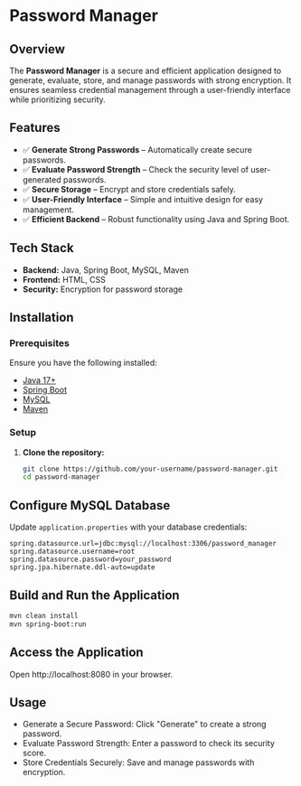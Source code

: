 # Password Manager  

## Overview  
The **Password Manager** is a secure and efficient application designed to generate, evaluate, store, and manage passwords with strong encryption. It ensures seamless credential management through a user-friendly interface while prioritizing security.  

## Features  
- ✅ **Generate Strong Passwords** – Automatically create secure passwords.  
- ✅ **Evaluate Password Strength** – Check the security level of user-generated passwords.  
- ✅ **Secure Storage** – Encrypt and store credentials safely.  
- ✅ **User-Friendly Interface** – Simple and intuitive design for easy management.  
- ✅ **Efficient Backend** – Robust functionality using Java and Spring Boot.  

## Tech Stack  
- **Backend:** Java, Spring Boot, MySQL, Maven  
- **Frontend:** HTML, CSS  
- **Security:** Encryption for password storage  

## Installation  

### Prerequisites  
Ensure you have the following installed:  
- [Java 17+](https://www.oracle.com/java/technologies/javase/jdk17-archive-downloads.html)  
- [Spring Boot](https://spring.io/projects/spring-boot)  
- [MySQL](https://www.mysql.com/)  
- [Maven](https://maven.apache.org/)  

### Setup  
1. **Clone the repository:**  
   ```sh
   git clone https://github.com/your-username/password-manager.git
   cd password-manager

## Configure MySQL Database  
Update `application.properties` with your database credentials:  

```properties
spring.datasource.url=jdbc:mysql://localhost:3306/password_manager
spring.datasource.username=root
spring.datasource.password=your_password
spring.jpa.hibernate.ddl-auto=update
```
## Build and Run the Application  

```sh
mvn clean install
mvn spring-boot:run
```

## Access the Application
Open http://localhost:8080 in your browser.

## Usage
- Generate a Secure Password: Click "Generate" to create a strong password.
- Evaluate Password Strength: Enter a password to check its security score.
- Store Credentials Securely: Save and manage passwords with encryption.
